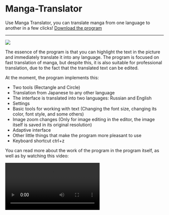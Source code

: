 # Manga-Translator
Use Manga Translator, you can translate manga from one language to another in a few clicks! <a href="https://disk.yandex.ru/d/ymALxUMxCsTDEQ">Download the program</a>
<hr/>
<img src="https://user-images.githubusercontent.com/74132592/140647403-7c8b03ac-a81f-4927-8334-e4dcf6ea81d3.png">
<br>

The essence of the program is that you can highlight the text in the picture and immediately translate it into any language. The program is focused on fast translation of manga, but despite this, it is also suitable for professional translation, due to the fact that the translated text can be edited.

At the moment, the program implements this:
 <ul>
<li>Two tools (Rectangle and Circle)
<li>Translation from Japanese to any other language
<li>The interface is translated into two languages: Russian and English
<li>Settings
<li>Basic tools for working with text (Changing the font size, changing its color, font style, and some others)
<li>Image zoom changes (Only for image editing in the editor, the image itself is saved in its original resolution)
<li>Adaptive interface
<li>Other little things that make the program more pleasant to use
<li>Keyboard shortcut ctrl+z
</ul>

You can read more about the work of the program in the program itself, as well as by watching this video:

<video src="https://user-images.githubusercontent.com/74132592/140648787-9ca97d71-ca0c-4177-8583-fe1f94d3b2d5.mp4" name="ss">
 
